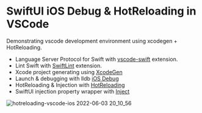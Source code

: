 # SwiftUI iOS Debug & HotReloading in VSCode

Demonstrating vscode development environment using xcodegen + HotReloading.

- Language Server Protocol for Swift with [vscode-swift](https://github.com/swift-server/vscode-swift) extension.
- Lint Swift with [SwiftLint](https://github.com/shinnn/vscode-swiftlint) extension.
- Xcode project generating using [XcodeGen](https://github.com/yonaskolb/XcodeGen)
- Launch & debugging with lldb [iOS Debug](https://github.com/nisargjhaveri/vscode-ios-debug)
- HotReloading & Injection with [HotReloading](https://github.com/johnno1962/HotReloading)
- SwiftUI injection property wrapper with [Inject](https://github.com/krzysztofzablocki/Inject.git)

![hotreloading-vscode-ios 2022-06-03 20_10_56](https://user-images.githubusercontent.com/274318/171922061-cabbb0aa-b2ba-4ade-a606-41a06c3c2ca3.gif)
